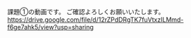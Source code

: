 課題①の動画です。
ご確認よろしくお願いいたします。
https://drive.google.com/file/d/12rZPdDRgTK7fuVtxzILMmd-f6ge7ahk5/view?usp=sharing

